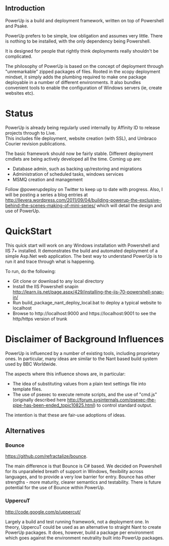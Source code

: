 ## Introduction

PowerUp is a build and deployment framework, written on top of Powershell and Psake.  

PowerUp prefers to be simple, low obligation and assumes very little. 
There is nothing to be installed, with the only dependency being Powershell. 

It is designed for people that rightly think deployments really shouldn't be complicated. 

The philosophy of PowerUp is based on the concept of deployment through "unremarkable" zipped packages of files. 
Rooted in the xcopy deployment mindset, it simply adds the plumbing required to make one package deployable in a number of different environments.
It also bundles convenient  tools to enable the configuration of Windows servers (ie, create websites etc).

# Status

PowerUp is already being regularly used internally by Affinity ID to release projects through to Live.  
This includes file deployment, website creation (with SSL), and Umbraco Courier revision publications.  

The basic framework should now be fairly stable.
Different deployment cmdlets are being actively developed all the time. Coming up are:  

- Database admin, such as backing up/restoring and migrations   
- Administration of scheduled tasks, windows services  
- MSMQ creation and management

Follow @powerupdeploy on Twitter to keep up to date with progress.
Also, I will be posting a series a blog entries at http://llevera.wordpress.com/2011/09/04/building-powerup-the-exclusive-behind-the-scenes-making-of-mini-series/ which will detail the design and use of PowerUp.

# QuickStart

This quick start will work on any Windows installation with Powershell and IIS 7+ installed.
It demonstrates the build and automated deployment of a simple Asp.Net web application. The best way to understand PowerUp is to run it and trace through what is happening. 

To run, do the following:  

- Git clone or download to any local directory
- Install the IIS Powershell snapin http://learn.iis.net/page.aspx/429/installing-the-iis-70-powershell-snap-in/
- Run build_package_nant_deploy_local.bat to deploy a typical website to localhost
- Browse to http://localhost:9000 and https://localhost:9001 to see the http/https version of trunk

# Disclaimer of Background Influences

PowerUp is influenced by a number of existing tools, including proprietary ones.
In particular, many ideas are similar to the Nant based build system used by BBC Worldwide.

The aspects where this influence shows are, in particular:  
- The idea of substituting values from a plain text settings file into template files.  
- The use of psexec to execute remote scripts, and the use of "cmd.js" (originally described here http://forum.sysinternals.com/psexec-the-pipe-has-been-ended_topic10825.html) to control standard output.  

The intention is that these are fair-use adoptions of ideas.

## Alternatives

### Bounce
https://github.com/refractalize/bounce. 

The main difference is that Bounce is C# based. We decided on Powershell for its unparalleled breath of support in Windows, flexibility across languages, and to provide a very low barrier for entry. Bounce has other strengths - more maturity, clearer semantics and testability. There is future potential for the use of Bounce within PowerUp. 

### UppercuT
http://code.google.com/p/uppercut/

Largely a build and test running framework, not a deployment one.
In theory, UppercuT could be used as an alternative to straight Nant to create PowerUp packages.
It does, however, build a package per environment which goes against the environment neutrality built into PowerUp packages.
